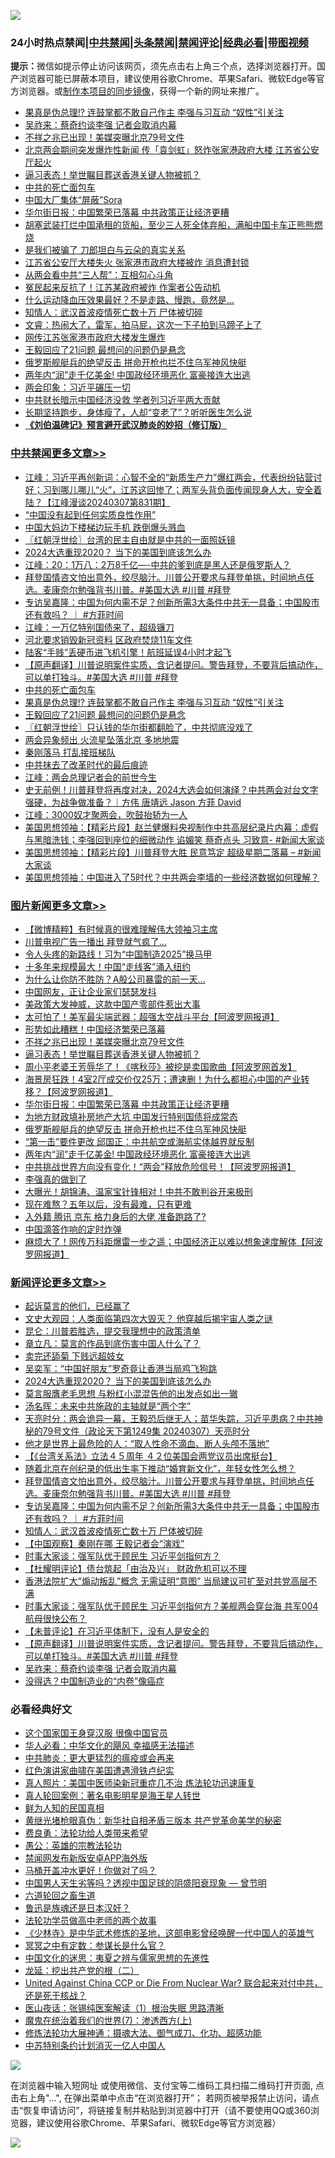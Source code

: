 ![](https://raw.githubusercontent.com/jsvpn/jsproxy/dev/64photo/fqnews-qr.jpg)

<div id="tt">
<h3>24小时热点禁闻|<a href="#%E4%B8%AD%E5%85%B1%E7%A6%81%E9%97%BB%E6%9B%B4%E5%A4%9A%E6%96%87%E7%AB%A0">中共禁闻</a>|<a href="#%E5%9B%BE%E7%89%87%E6%96%B0%E9%97%BB%E6%9B%B4%E5%A4%9A%E6%96%87%E7%AB%A0">头条禁闻</a>|<a href="#%E6%96%B0%E9%97%BB%E8%AF%84%E8%AE%BA%E6%9B%B4%E5%A4%9A%E6%96%87%E7%AB%A0">禁闻评论|<a href="#%E5%BF%85%E7%9C%8B%E7%BB%8F%E5%85%B8%E5%A5%BD%E6%96%87">经典必看</a>|<a href="https://fanb1.xyz/3" target="_blank">带图视频</a></h3>
<div><b>提示：</b>微信如提示停止访问该网页，须先点击右上角三个点，选择浏览器打开。国产浏览器可能已屏蔽本项目，建议使用谷歌Chrome、苹果Safari、微软Edge等官方浏览器。或<a href="%E5%88%B6%E4%BD%9Cgit%E7%A6%81%E9%97%BB%E9%95%9C%E5%83%8F.md">制作本项目的同步镜像</a>，获得一个新的网址来推广。</div>
<ul>

<li><a href="/cbnews/20240307/2010109.md">果真是伪总理!? 连鼓掌都不敢自己作主 李强与习互动 “奴性”引关注</a></li>
<li><a href="/comments/20240307/2010121.md">吴祚来：蔡奇约谈李强 记者会取消内幕</a></li>
<li><a href="/topimagenews/20240308/2010351.md">不祥之兆已出现！美媒突曝北京79号文件</a></li>
<li><a href="/baitai/20240307/2010172.md">北京两会期间突发爆炸性新闻 传「袁剑虹」怒炸张家港政府大楼 江苏省公安厅起火</a></li>
<li><a href="/topimagenews/20240308/2010329.md">逼习表态！举世瞩目葬送香港关键人物被抓？</a></li>
<li><a href="/cbnews/20240307/2010124.md">中共的死亡面包车</a></li>
<li><a href="/cnnews/20240307/2010059.md">中国大厂集体“屏蔽”Sora</a></li>
<li><a href="/topimagenews/20240307/2010191.md">华尔街日报：中国繁荣已落幕 中共政策正让经济更糟</a></li>
<li><a href="/sohnews/20240307/2010051.md">胡塞武装打烂中国承租的货船，至少三人死全体弃船，满船中国卡车正熊熊燃烧</a></li>
<li><a href="/yule/20240307/2010062.md">是我们被骗了 刀郎坦白与云朵的真实关系</a></li>
<li><a href="/cnnews/20240308/2010281.md">江苏省公安厅大楼失火 张家港市政府大楼被炸 消息遭封锁</a></li>
<li><a href="/ccpdope/20240307/2010091.md">从两会看中共“三人帮”：互相勾心斗角</a></li>
<li><a href="/ccpdope/20240308/2010265.md">冤民起来反抗了！江苏某政府被炸 作案者公告动机</a></li>
<li><a href="/health/20240307/2010082.md">什么运动降血压效果最好？不是走路、慢跑，竟然是…</a></li>
<li><a href="/comments/20240308/2010250.md">知情人：武汉首波疫情死亡数十万 尸体被切碎</a></li>
<li><a href="/sohnews/20240307/2010138.md">文睿：热闹大了，雷军，拍马屁，这次一下子拍到马蹄子上了</a></li>
<li><a href="/ssgc/20240308/2010244.md">网传江苏张家港市政府大楼发生爆炸</a></li>
<li><a href="/cbnews/20240307/2010046.md">王毅回应了21问题 最想问的问题仍是悬念</a></li>
<li><a href="/topimagenews/20240307/2010120.md">俄罗斯舰艇兵的绝望反击 拼命开枪也拦不住乌军神风快艇</a></li>
<li><a href="/topimagenews/20240307/2010118.md">两年内“润”走千亿美金! 中国政经环境恶化 富豪接连大出逃</a></li>
<li><a href="/headline/20240308/2010328.md">两会印象：习近平碾压一切</a></li>
<li><a href="/baitai/20240307/2010165.md">中共财长暗示中国经济没救 学者列习近平两大贡献</a></li>
<li><a href="/lifebaike/20240307/2010076.md">长期坚持跑步，身体瘦了，人却“变老了”？听听医生怎么说</a></li>
<li><b><a href="/comments/20200207/1272816.md" target="_blank">《刘伯温碑记》预言避开武汉肺炎的妙招（修订版）</a></b></li>
</ul>
</div>

<div class="catlist">
<h3><a href="/cbnews/" target="_blank">中共禁闻</a><span><a href="/cbnews/" target="_blank" rel="nofollow">更多文章>></a></span></h3>
<ul>
<li><a href="/cbnews/20240308/2010479.md" target="_blank">江峰：习近平再创新词：心智不全的“新质生产力”爆红两会，代表纷纷钻营讨好；习到哪儿哪儿“火”，江苏这回惨了；两军头背负面传闻现身人大，安全着陆？【江峰漫谈20240307第831期】</a></li>
<li><a href="/cbnews/20240308/2010464.md" target="_blank">“中国没有起到任何实质良性作用”</a></li>
<li><a href="/cbnews/20240308/2010463.md" target="_blank">中国大妈边下楼梯边玩手机 跌倒爆头溅血</a></li>
<li><a href="/cbnews/20240308/2010444.md" target="_blank">〖红朝浮世绘〗台湾的民主自由就是中共的一面照妖镜</a></li>
<li><a href="/comments/20240308/2010410.md" target="_blank">2024大选重现2020？ 当下的美国到底该怎么办</a></li>
<li><a href="/cbnews/20240308/2010350.md" target="_blank">江峰：20：1万八：2万8千亿&#8212;-中共的爹到底是黑人还是俄罗斯人？</a></li>
<li><a href="/comments/20240308/2010300.md" target="_blank">拜登国情咨文怕出意外，绞尽脑汁。川普公开要求与拜登单挑，时间地点任选。麦康奈尔勉强背书川普。#美国大选 #川普 #拜登</a></li>
<li><a href="/comments/20240308/2010297.md" target="_blank">专访吴嘉隆：中国为何内需不足？创新所需3大条件中共无一具备；中国股市还有救吗？ ｜ #方菲时间</a></li>
<li><a href="/cbnews/20240308/2010225.md" target="_blank">江峰：一万亿特别国债来了，超级镰刀</a></li>
<li><a href="/cbnews/20240307/2010203.md" target="_blank">河北要求销毁新冠资料 区政府焚烧11车文件</a></li>
<li><a href="/cbnews/20240307/2010192.md" target="_blank">陆客“手贱”丢硬币进飞机引擎！航班延误4小时才起飞</a></li>
<li><a href="/comments/20240307/2010148.md" target="_blank">【原声翻译】川普说明案件实质，含记者提问。警告拜登，不要背后搞动作，可以单打独斗。#美国大选 #川普 #拜登</a></li>
<li><a href="/cbnews/20240307/2010124.md" target="_blank">中共的死亡面包车</a></li>
<li><a href="/cbnews/20240307/2010109.md" target="_blank">果真是伪总理!? 连鼓掌都不敢自己作主 李强与习互动 “奴性”引关注</a></li>
<li><a href="/cbnews/20240307/2010046.md" target="_blank">王毅回应了21问题 最想问的问题仍是悬念</a></li>
<li><a href="/cbnews/20240307/2010017.md" target="_blank">〖红朝浮世绘〗只认钱的华尔街都翻脸了，中共彻底没戏了</a></li>
<li><a href="/cbnews/20240307/2009738.md" target="_blank">两会异象频出 火流星坠落北京 多地地震</a></li>
<li><a href="/cbnews/20240307/2009966.md" target="_blank">秦刚落马 打乱接班梯队</a></li>
<li><a href="/cbnews/20240307/2009938.md" target="_blank">中共抹去了改革时代的最后痕迹</a></li>
<li><a href="/cbnews/20240307/2009916.md" target="_blank">江峰：两会总理记者会的前世今生</a></li>
<li><a href="/comments/20240307/2009890.md" target="_blank">史无前例！川普拜登将再度对决，2024大选会如何演绎？中共两会对台文字强硬，为战争做准备？｜方伟 唐靖远 Jason 方菲 David</a></li>
<li><a href="/cbnews/20240307/2009860.md" target="_blank">江峰：3000奴才聚两会，吹鼓抬轿为一人</a></li>
<li><a href="/cbnews/20240307/2009839.md" target="_blank">美国思想领袖：【精彩片段】赵兰健爆料央视制作中共高层纪录片内幕：虚假与黑暗洗钱；李强回到座位的细微动作 谄媚笑 蔡奇点头 习致意- #新闻大家谈</a></li>
<li><a href="/cbnews/20240307/2009838.md" target="_blank">美国思想领袖：【精彩片段】川普拜登大胜 民意笃定 超级星期二落幕 &#8211; #新闻大家谈</a></li>
<li><a href="/cbnews/20240307/2009837.md" target="_blank">美国思想领袖：中国进入了5时代？中共两会李墙的一些经济数据如何理解？</a></li>

</ul>
</div>
<div class="catlist">
<h3><a href="/topimagenews/" target="_blank">图片新闻</a><span><a href="/topimagenews/" target="_blank" rel="nofollow">更多文章>></a></span></h3>
<ul>
<li><a href="/topimagenews/20240308/2010435.md" target="_blank">【微博精粹】有时候真的很难理解伟大领袖习主席</a></li>
<li><a href="/topimagenews/20240308/2010430.md" target="_blank">川普电视广告一播出 拜登就气疯了…</a></li>
<li><a href="/topimagenews/20240308/2010429.md" target="_blank">令人头疼的新路线！习为“中国制造2025”换马甲</a></li>
<li><a href="/topimagenews/20240308/2010428.md" target="_blank">十多年来规模最大！中国“走线客”涌入纽约</a></li>
<li><a href="/topimagenews/20240308/2010400.md" target="_blank">为什么让你防不胜防？A股公司暴雷的前一天…</a></li>
<li><a href="/topimagenews/20240308/2010384.md" target="_blank">中国网友，正让企业家们瑟瑟发抖</a></li>
<li><a href="/topimagenews/20240308/2010383.md" target="_blank">美政策大发神威，这款中国产零部件惹出大事</a></li>
<li><a href="/topimagenews/20240308/2010361.md" target="_blank">太可怕了！美军最尖端武器：超强太空战斗平台【阿波罗网报道】</a></li>
<li><a href="/topimagenews/20240308/2010352.md" target="_blank">形势如此糟糕！中国经济繁荣已落幕</a></li>
<li><a href="/topimagenews/20240308/2010351.md" target="_blank">不祥之兆已出现！美媒突曝北京79号文件</a></li>
<li><a href="/topimagenews/20240308/2010329.md" target="_blank">逼习表态！举世瞩目葬送香港关键人物被抓？</a></li>
<li><a href="/topimagenews/20240308/2010314.md" target="_blank">周小平老婆王芳辱华了！《喀秋莎》被挖是卖国歌曲【阿波罗网首发】</a></li>
<li><a href="/topimagenews/20240308/2010313.md" target="_blank">海景房狂跌！4室2厅成交价仅25万；遭速删！为什么都担心中国的产业转移？【阿波罗网报道】</a></li>
<li><a href="/topimagenews/20240307/2010191.md" target="_blank">华尔街日报：中国繁荣已落幕 中共政策正让经济更糟</a></li>
<li><a href="/topimagenews/20240307/2010167.md" target="_blank">为地方财政填补房地产大坑 中国发行特别国债将成常态</a></li>
<li><a href="/topimagenews/20240307/2010120.md" target="_blank">俄罗斯舰艇兵的绝望反击 拼命开枪也拦不住乌军神风快艇</a></li>
<li><a href="/topimagenews/20240307/2010119.md" target="_blank">“第一击”要件更改 邱国正：中共航空或海航实体越界就反制</a></li>
<li><a href="/topimagenews/20240307/2010118.md" target="_blank">两年内“润”走千亿美金! 中国政经环境恶化 富豪接连大出逃</a></li>
<li><a href="/topimagenews/20240307/2009965.md" target="_blank">中共挑战世界方向没有变化！“两会”释放危险信号！【阿波罗网报道】</a></li>
<li><a href="/topimagenews/20240307/2009937.md" target="_blank">李强真的做到了</a></li>
<li><a href="/topimagenews/20240307/2009936.md" target="_blank">大曝光！胡锦涛、温家宝针锋相对！中共不敢判谷开来极刑</a></li>
<li><a href="/topimagenews/20240307/2009919.md" target="_blank">现在难熬？五年以后，没有最难，只有更难</a></li>
<li><a href="/topimagenews/20240307/2009918.md" target="_blank">入外籍 腾讯 京东 格力身后的大佬 准备跑路了?</a></li>
<li><a href="/topimagenews/20240307/2009917.md" target="_blank">中国滴答作响的定时炸弹</a></li>
<li><a href="/topimagenews/20240307/2009861.md" target="_blank">麻烦大了！网传万科距爆雷一步之遥；中国经济正以难以想象速度解体【阿波罗网报道】</a></li>

</ul>
</div>
<div class="catlist">
<h3><a href="/comments/" target="_blank">新闻评论</a><span><a href="/comments/" target="_blank" rel="nofollow">更多文章>></a></span></h3>
<ul>
<li><a href="/comments/20240308/2010468.md" target="_blank">起诉莫言的他们，已经赢了</a></li>
<li><a href="/comments/20240308/2010467.md" target="_blank">文史大观园：人类面临第四次大毁灭？ 他穿越后揭宇宙人类之谜</a></li>
<li><a href="/comments/20240308/2010437.md" target="_blank">昆仑：川普若胜选，提交我理想中的政策清单</a></li>
<li><a href="/comments/20240308/2010436.md" target="_blank">章立凡：莫言的作品到底伤害中国人什么了？</a></li>
<li><a href="/comments/20240308/2010415.md" target="_blank">卖完还舔菊 下贱远超妓女</a></li>
<li><a href="/comments/20240308/2010414.md" target="_blank">吴奕军：“中国好朋友”罗奇竟让香港当局鸡飞狗跳</a></li>
<li><a href="/comments/20240308/2010410.md" target="_blank">2024大选重现2020？ 当下的美国到底该怎么办</a></li>
<li><a href="/comments/20240308/2010407.md" target="_blank">莫言服膺老毛思想 与粉红小混混告他的出发点如出一辙</a></li>
<li><a href="/comments/20240308/2010406.md" target="_blank">汤名晖：未来中共施政的主轴就是“两个字”</a></li>
<li><a href="/comments/20240308/2010399.md" target="_blank">天亮时分：两会诡异一幕，王毅恐后继无人；苗华失踪，习近平患病？中共神秘的79号文件（政论天下第1249集 20240307）天亮时分</a></li>
<li><a href="/comments/20240308/2010394.md" target="_blank">他才是世界上最危险的人：“取人性命不滴血、断人头颅不落地”</a></li>
<li><a href="/comments/20240308/2010311.md" target="_blank">【《台湾关系法》立法４５周年 ４２位美国会两党议员出席挺台】</a></li>
<li><a href="/comments/20240308/2010303.md" target="_blank">随着北京在创纪录的低出生率下推动“婚育新文化”，年轻女性怎么想？</a></li>
<li><a href="/comments/20240308/2010300.md" target="_blank">拜登国情咨文怕出意外，绞尽脑汁。川普公开要求与拜登单挑，时间地点任选。麦康奈尔勉强背书川普。#美国大选 #川普 #拜登</a></li>
<li><a href="/comments/20240308/2010297.md" target="_blank">专访吴嘉隆：中国为何内需不足？创新所需3大条件中共无一具备；中国股市还有救吗？ ｜ #方菲时间</a></li>
<li><a href="/comments/20240308/2010250.md" target="_blank">知情人：武汉首波疫情死亡数十万 尸体被切碎</a></li>
<li><a href="/comments/20240308/2010249.md" target="_blank">【中国观察】秦刚在哪 王毅记者会“演戏”</a></li>
<li><a href="/comments/20240308/2010247.md" target="_blank">时事大家谈：强军队优于顾民生 习近平剑指何方？</a></li>
<li><a href="/comments/20240308/2010241.md" target="_blank">【杜耀明评论】债台筑起「由治及兴」 财政危机可以不理</a></li>
<li><a href="/comments/20240308/2010237.md" target="_blank">香港法院扩大”煽动叛乱”概念 无需证明“意图” 当局建议可扩至对共党高层不满</a></li>
<li><a href="/comments/20240308/2010230.md" target="_blank">时事大家谈：强军队优于顾民生 习近平剑指何方？美舰两会穿台海 共军004航母很快公布？</a></li>
<li><a href="/comments/20240307/2010162.md" target="_blank">【未普评论】在习近平体制下，没有人是安全的</a></li>
<li><a href="/comments/20240307/2010148.md" target="_blank">【原声翻译】川普说明案件实质，含记者提问。警告拜登，不要背后搞动作，可以单打独斗。#美国大选 #川普 #拜登</a></li>
<li><a href="/comments/20240307/2010121.md" target="_blank">吴祚来：蔡奇约谈李强 记者会取消内幕</a></li>
<li><a href="/comments/20240307/2010048.md" target="_blank">没得选？中国制造业的“内卷”像癌症</a></li>

</ul>
</div>

<div class="catlist">
<h3>必看经典好文</h3>
<ul>
<li><a href="/bannedvideo/20220606/1742248.md" target="_blank">这个国家国王身穿汉服 很像中国官员</a></li>
<li><a href="/comments/20220220/1694796.md" target="_blank">华人必看：中华文化的飓风 幸福感无法描述</a></li>
<li><a href="/comments/20200211/1275071.md" target="_blank">中共肺炎：更大更猛烈的瘟疫或会再来</a></li>
<li><a href="/lishi/20140517/664349.md" target="_blank">红色演讲家曲啸在美国遭遇滑铁卢纪实</a></li>
<li><a href="/comments/20210215/1487728.md" target="_blank">真人照片：美国中医师染新冠重症几不治 炼法轮功迅速康复</a></li>
<li><a href="/comments/20200523/1332915.md" target="_blank">真人轮回案例：著名电影明星是海王星人转世</a></li>
<li><a href="/comments/20200926/1403589.md" target="_blank">鲜为人知的民国真相</a></li>
<li><a href="/lifebaike/20180921/1001174.md" target="_blank">黄继光堵枪眼真伪：新华社自相矛盾三版本 共产党革命美学的秘密</a></li>
<li><a href="/comments/20220522/1736045.md" target="_blank">费良勇：法轮功给人类带来希望</a></li>
<li><a href="/comments/20200313/1292991.md" target="_blank">愚公：英雄的宗教法轮功</a></li>
<li><a href="/comments/20200627/783266.md" target="_blank">禁闻网发布新版安卓APP海外版</a></li>
<li><a href="/comments/20130625/144109.md" target="_blank">马桶开盖冲水更好！你做对了吗？</a></li>
<li><a href="/comments/20220208/1689146.md" target="_blank">中国男人天生劣等吗？透视中国足球的阴盛阳衰现象 — 曾节明</a></li>
<li><a href="/comments/20231213/1973586.md" target="_blank">六道轮回之畜生道</a></li>
<li><a href="/comments/20220814/1771410.md" target="_blank">鲁迅是族魂还是日本汉奸？</a></li>
<li><a href="/comments/20200629/1352533.md" target="_blank">法轮功学员做高中老师的两个故事</a></li>
<li><a href="/comments/20201013/1412612.md" target="_blank">《少林寺》是中华武术修炼的圣地，这部电影曾经唤醒一代中国人的英雄气</a></li>
<li><a href="/tculture/20200812/1378929.md" target="_blank">冥冥之中有定数：参谋长是什么官？</a></li>
<li><a href="/comments/20220819/1773621.md" target="_blank">中国文化的迷思：夷夏之辨与儒家思想的先進性</a></li>
<li><a href="/comments/20200928/1404653.md" target="_blank">龙延：挖出共产党的根（二）</a></li>
<li><a href="/comments/20200820/1451960.md" target="_blank">United Against China CCP or Die From Nuclear War? 联合起来对付中共，还是死于核战？</a></li>
<li><a href="/tculture/20231217/1975364.md" target="_blank">医山夜话：张锡纯医案解读（1）根治失眠 思路清晰</a></li>
<li><a href="/topimagenews/20180527/948369.md" target="_blank">魔鬼在统治着我们的世界(7)：渗透西方(上)</a></li>
<li><a href="/comments/20191203/1234383.md" target="_blank">修炼法轮功大展神通：摄魂大法、御气成刀、化功、超感功能</a></li>
<li><a href="/comments/20220920/1786910.md" target="_blank">中苏特别条约计划消灭一亿人中国人</a></li>

</ul>
</div>

![](https://raw.githubusercontent.com/jsvpn/jsproxy/dev/64photo/fqnews-qr.jpg)

在浏览器中输入短网址 或使用微信、支付宝等二维码工具扫描二维码打开页面, 点击右上角"...", 在弹出菜单中点击“在浏览器打开”； 若网页被举报禁止访问，请点击“恢复申请访问”，将链接复制并粘贴到浏览器中打开（请不要使用QQ或360浏览器，建议使用谷歌Chrome、苹果Safari、微软Edge等官方浏览器）

![](https://raw.githubusercontent.com/jsvpn/jsproxy/dev/64photo/wx.jpg)